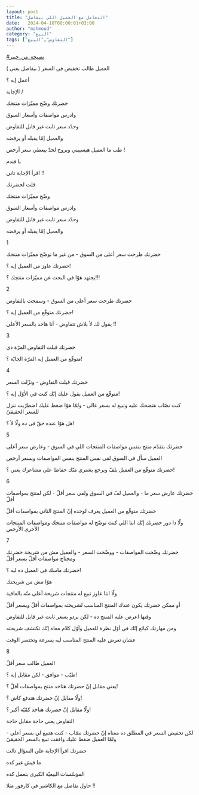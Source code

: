 ```yaml
---
layout: post
title: "التعامل مع العميل اللي بيفاصل"
date:   2024-04-10T00:00:01+03:00
author: "mahmoud"
category: "البيع"
tags: ["التفاوض","البيع"]
---
```



[<u>\#نصيحة\_من\_خبير</u>](https://www.facebook.com/hashtag/%D9%86%D8%B5%D9%8A%D8%AD%D8%A9_%D9%85%D9%86_%D8%AE%D8%A8%D9%8A%D8%B1?__eep__=6&__cft__%5b0%5d=AZVTxi5cPF1SA1E0PXZHFwpw5Bf-x_SoOMPVR23eTWJP7MiV3uLRHZY9v9Y73lj-V_vQpyB3tb1ul5YepzeGMvY9DnuYagA_83oswwLOmeWp3WMvpkIsFPlTqW9tyde29L3CAW58liQzUZ8dTmIpMlOfnWMc8NWYgHpOWy7Yvhj1kJLmBbUhhJQayUhwaP2GT9k&__tn__=*NK-R)




العميل طالب تخفيض في السعر ( بيفاصل يعني )

أعمل إيه ؟




الإجابة /

حضرتك وضّح مميّزات منتجك

وادرس مواصفات وأسعار السوق

وحدّد سعر ثابت غير قابل للتفاوض

والعميل إمّا يقبله أو يرفضه




طب ما العميل هيسيبني ويروح لحدّ بيعطي سعر أرخص !




يا فندم

اقرأ الإجابة تاني !!




قلت لحضرتك

وضّح مميّزات منتجك

وادرس مواصفات وأسعار السوق

وحدّد سعر ثابت غير قابل للتفاوض

والعميل إمّا يقبله أو يرفضه




1

حضرتك طرحت سعر أعلى من السوق - من غير ما توضّح مميّزات
منتجك

حضرتك عاوز من العميل إيه ؟!

يجتهد هوّا في البحث عن مميّزات منتجك ؟!!!




2

حضرتك طرحت سعر أعلى من السوق - وسمحت بالتفاوض

حضرتك متوقّع من العميل إيه ؟!

يقول لك لأ بلاش تتفاوض - أنا هاخد بالسعر الأعلى
!!




3

حضرتك قبلت التفاوض المرّة دي

متوقّع من العميل إيه المرّة الجايّة ؟!




4

حضرتك قبلت التفاوض - ونزّلت السعر

متوقّع من العميل يقول عليك إنّك كنت في الأوّل إيه ؟!

كنت نصّاب هتضحك عليه وتبيع له بسعر غالي - ولمّا هوّا ضغط
عليك اضطرّيت تنزل للسعر الحقيقيّ

هل هوّا عنده حقّ في ده ولّا لأ ؟!




5

حضرتك بتقدّم منتج بنفس مواصفات المنتجات اللي في السوق -
وعارض سعر أعلى

العميل سأل في السوق لقى نفس المنتج بنفس المواصفات وبسعر
أرخص

حضرتك متوقّع من العميل يلفّ ويرجع يشتري منّك حفاظا على
مشاعرك يعني ؟!




6

حضرتك عارض سعر ما - والعميل لفّ في السوق ولقى سعر أقلّ -
لكن لمنتج بمواصفات أقلّ

حضرتك متوقّع من العميل يعرف لوحده إنّ المنتج التاني
بمواصفات أقلّ

ولّا دا دور حضرتك إنّك انتا اللي كنت توضّح له مواصفات منتجك
ومواصفات المنتجات الأخرى الأرخص




7

حضرتك وضّحت المواصفات - ووضّحت السعر - والعميل مش من شريحة
حضرتك ومحتاج مواصفات أقلّ بسعر أقلّ

حضرتك ماسك في العميل ده ليه ؟!

هوّا مش من شريحتك

ولّا انتا عاوز تبيع له منتجات شريحة أعلى منّه
بالعافية




أو ممكن حضرتك يكون عندك المنتج المناسب لشريحته بمواصفات
أقلّ وبسعر أقلّ

وقتها اعرض عليه المنتج ده - لكن بردو بسعر ثابت غير قابل
للتفاوض




ومن مهارتك كبائع إنّك في أوّل نظرة للعميل وأوّل كلام معاه
إنّك تكتشف شريحته

عشان تعرض عليه المنتج المناسب ليه بسرعة وتختصر
الوقت




8

العميل طالب سعر أقلّ

طيّب - موافق - لكن مقابل إيه ؟!

يعني مقابل إنّ حضرتك هتاخد منتج بمواصفات أقلّ ؟!

ولّا مقابل إنّ حضرتك هتدفع كاش ؟!

ولّا مقابل إنّ حضرتك هتاخد كمّيّة أكبر ؟!




التفاوض يعني حاجة مقابل حاجة

لكن تخفيض السعر في المطلق ده معناه إنّ حضرتك نصّاب - كنت
هتبيع لي بسعر أعلى - ولمّا العميل ضغط عليك وافقت تبيع بالسعر
الحقيقيّ




حضرتك اقرأ الإجابة على السؤال تالت

ما فيش غير كده

المؤسّسات البيعيّة الكبرى بتعمل كده

حاول تفاصل مع الكاشير في كارفور مثلا !!
